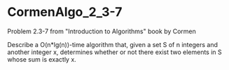 # CormenAlgo_2_3-7
Problem 2.3-7 from "Introduction to Algorithms" book by Cormen

Describe a O(n*lg(n))-time algorithm that, given a set S of n integers and another integer x, determines whether or not there exist two elements in S whose sum is exactly x.
